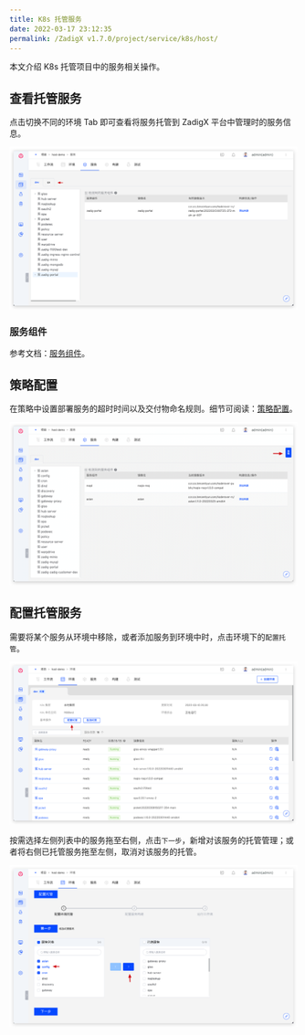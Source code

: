 ```yaml
---
title: K8s 托管服务
date: 2022-03-17 23:12:35
permalink: /ZadigX v1.7.0/project/service/k8s/host/
---
```


本文介绍 K8s 托管项目中的服务相关操作。

## 查看托管服务

点击切换不同的环境 Tab 即可查看将服务托管到 ZadigX 平台中管理时的服务信息。

![托管服务列表](../_images/k8s_host_service_list.png)

### 服务组件

参考文档：[服务组件](/ZadigX%20v1.7.0/project/service/module/#k8s-托管项目)。

## 策略配置

在策略中设置部署服务的超时时间以及交付物命名规则。细节可阅读：[策略配置](/ZadigX%20v1.7.0/project/service/k8s/#策略配置)。

![服务策略配置](../_images/host_service_strategy_config.png)

## 配置托管服务
需要将某个服务从环境中移除，或者添加服务到环境中时，点击环境下的`配置托管`。

![托管服务](../_images/env_delegate_project_overview.png)

按需选择左侧列表中的服务拖至右侧，点击`下一步`，新增对该服务的托管管理；或者将右侧已托管服务拖至左侧，取消对该服务的托管。

![配置托管](../_images/config_service_delegation.png)
